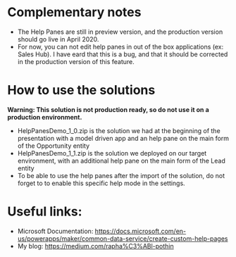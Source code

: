 # Complementary notes
- The Help Panes are still in preview version, and the production version should go live in April 2020.
- For now, you can not edit help panes in out of the box applications (ex: Sales Hub). I have eard that this is a bug, and that it should
be corrected in the production version of this feature.

# How to use the solutions
**Warning: This solution is not production ready, so do not use it on a production environment.**
- HelpPanesDemo_1_0.zip is the solution we had at the beginning of the presentation with a model driven app and an help pane on the main form of the Opportunity entity
- HelpPanesDemo_1_1.zip is the solution we deployed on our target environment, with an additional help pane on the main form of the Lead entity
- To be able to use the help panes after the import of the solution, do not forget to to enable this specific help mode in the settings.

# Useful links:
- Microsoft Documentation: https://docs.microsoft.com/en-us/powerapps/maker/common-data-service/create-custom-help-pages
- My blog: https://medium.com/rapha%C3%ABl-pothin
